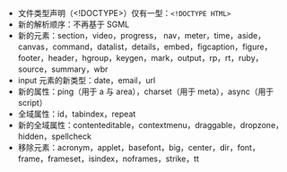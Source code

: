 - 文件类型声明（<!DOCTYPE>）仅有一型：`<!DOCTYPE HTML>`
- 新的解析顺序：不再基于 SGML
- 新的元素：section，video，progress， nav，meter，time，aside，canvas，command，datalist，details，embed，figcaption，figure，footer，header，hgroup，keygen，mark，output，rp，rt，ruby，source，summary，wbr
- input 元素的新类型：date，email，url
- 新的属性：ping（用于 a 与 area），charset（用于 meta），async（用于 script）
- 全域属性：id，tabindex，repeat
- 新的全域属性：contenteditable，contextmenu，draggable，dropzone，hidden，spellcheck
- 移除元素：acronym，applet，basefont，big，center，dir，font，frame，frameset，isindex，noframes，strike，tt
